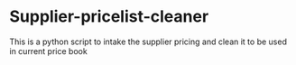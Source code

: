 # Supplier-pricelist-cleaner
This is a python script to intake the supplier pricing and clean it to be used in current price book
